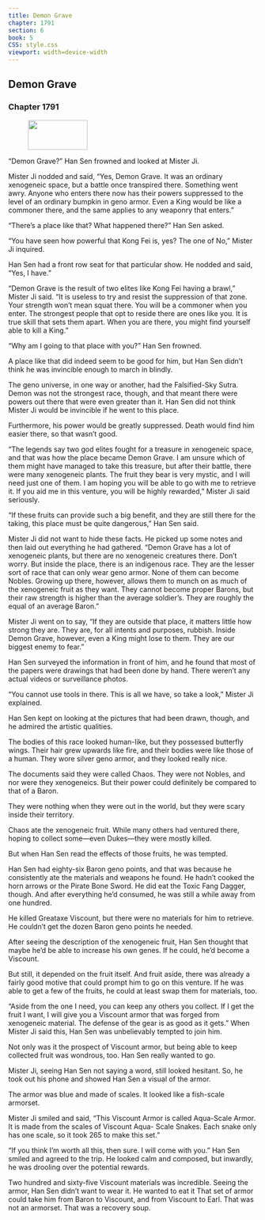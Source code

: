 ```yaml
---
title: Demon Grave
chapter: 1791
section: 6
book: 5
CSS: style.css
viewport: width=device-width
---
```


## Demon Grave

### Chapter 1791

<figure>
	<img src="../Images/gem.gif" alt="" id="gem" width="120" height="60" />
</figure>

“Demon Grave?” Han Sen frowned and looked at Mister Ji.

Mister Ji nodded and said, “Yes, Demon Grave. It was an ordinary xenogeneic space, but a battle once transpired there. Something went awry. Anyone who enters there now has their powers suppressed to the level of an ordinary bumpkin in geno armor. Even a King would be like a commoner there, and the same applies to any weaponry that enters.”

“There’s a place like that? What happened there?” Han Sen asked.

“You have seen how powerful that Kong Fei is, yes? The one of No,” Mister Ji inquired.

Han Sen had a front row seat for that particular show. He nodded and said, “Yes, I have.”

“Demon Grave is the result of two elites like Kong Fei having a brawl,” Mister Ji said. “It is useless to try and resist the suppression of that zone. Your strength won’t mean squat there. You will be a commoner when you enter. The strongest people that opt to reside there are ones like you. It is true skill that sets them apart. When you are there, you might find yourself able to kill a King.”

“Why am I going to that place with you?” Han Sen frowned.

A place like that did indeed seem to be good for him, but Han Sen didn’t think he was invincible enough to march in blindly.

The geno universe, in one way or another, had the Falsified-Sky Sutra. Demon was not the strongest race, though, and that meant there were powers out there that were even greater than it. Han Sen did not think Mister Ji would be invincible if he went to this place.

Furthermore, his power would be greatly suppressed. Death would find him easier there, so that wasn’t good.

“The legends say two god elites fought for a treasure in xenogeneic space, and that was how the place became Demon Grave. I am unsure which of them might have managed to take this treasure, but after their battle, there were many xenogeneic plants. The fruit they bear is very mystic, and I will need just one of them. I am hoping you will be able to go with me to retrieve it. If you aid me in this venture, you will be highly rewarded,” Mister Ji said seriously.

“If these fruits can provide such a big benefit, and they are still there for the taking, this place must be quite dangerous,” Han Sen said.

Mister Ji did not want to hide these facts. He picked up some notes and then laid out everything he had gathered. “Demon Grave has a lot of xenogeneic plants, but there are no xenogeneic creatures there. Don’t worry. But inside the place, there is an indigenous race. They are the lesser sort of race that can only wear geno armor. None of them can become Nobles. Growing up there, however, allows them to munch on as much of the xenogeneic fruit as they want. They cannot become proper Barons, but their raw strength is higher than the average soldier’s. They are roughly the equal of an average Baron.”

Mister Ji went on to say, “If they are outside that place, it matters little how strong they are. They are, for all intents and purposes, rubbish. Inside Demon Grave, however, even a King might lose to them. They are our biggest enemy to fear.”

Han Sen surveyed the information in front of him, and he found that most of the papers were drawings that had been done by hand. There weren’t any actual videos or surveillance photos.

“You cannot use tools in there. This is all we have, so take a look,” Mister Ji explained.

Han Sen kept on looking at the pictures that had been drawn, though, and he admired the artistic qualities.

The bodies of this race looked human-like, but they possessed butterfly wings. Their hair grew upwards like fire, and their bodies were like those of a human. They wore silver geno armor, and they looked really nice.

The documents said they were called Chaos. They were not Nobles, and nor were they xenogeneics. But their power could definitely be compared to that of a Baron.

They were nothing when they were out in the world, but they were scary inside their territory.

Chaos ate the xenogeneic fruit. While many others had ventured there, hoping to collect some—even Dukes—they were mostly killed.

But when Han Sen read the effects of those fruits, he was tempted.

Han Sen had eighty-six Baron geno points, and that was because he consistently ate the materials and weapons he found. He hadn’t cooked the horn arrows or the Pirate Bone Sword. He did eat the Toxic Fang Dagger, though. And after everything he’d consumed, he was still a while away from one hundred.

He killed Greataxe Viscount, but there were no materials for him to retrieve. He couldn’t get the dozen Baron geno points he needed.

After seeing the description of the xenogeneic fruit, Han Sen thought that maybe he’d be able to increase his own genes. If he could, he’d become a Viscount.

But still, it depended on the fruit itself. And fruit aside, there was already a fairly good motive that could prompt him to go on this venture. If he was able to get a few of the fruits, he could at least swap them for materials, too.

“Aside from the one I need, you can keep any others you collect. If I get the fruit I want, I will give you a Viscount armor that was forged from xenogeneic material. The defense of the gear is as good as it gets.” When Mister Ji said this, Han Sen was unbelievably tempted to join him.

Not only was it the prospect of Viscount armor, but being able to keep collected fruit was wondrous, too. Han Sen really wanted to go.

Mister Ji, seeing Han Sen not saying a word, still looked hesitant. So, he took out his phone and showed Han Sen a visual of the armor.

The armor was blue and made of scales. It looked like a fish-scale armorset.

Mister Ji smiled and said, “This Viscount Armor is called Aqua-Scale Armor. It is made from the scales of Viscount Aqua- Scale Snakes. Each snake only has one scale, so it took 265 to make this set.”

“If you think I’m worth all this, then sure. I will come with you.” Han Sen smiled and agreed to the trip. He looked calm and composed, but inwardly, he was drooling over the potential rewards.

Two hundred and sixty-five Viscount materials was incredible. Seeing the armor, Han Sen didn’t want to wear it. He wanted to eat it That set of armor could take him from Baron to Viscount, and from Viscount to Earl. That was not an armorset. That was a recovery soup.